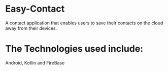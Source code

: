 # Easy-Contact
A contact application that enables users to save their contacts on the cloud away from their devices.
# The Technologies used include:
Android, Kotlin and FireBase
